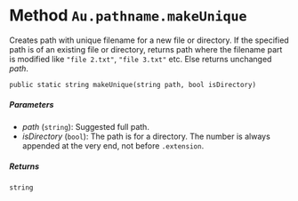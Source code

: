 # Method `Au.pathname.makeUnique`

Creates path with unique filename for a new file or directory. If the specified path is of an existing file or directory, returns path where the filename part is modified like `"file 2.txt"`, `"file 3.txt"` etc. Else returns unchanged *path*.

```
public static string makeUnique(string path, bool isDirectory)
```

##### Parameters

- *path*  (`string`):
    Suggested full path.
- *isDirectory*  (`bool`):
    The path is for a directory. The number is always appended at the very end, not before `.extension`.

##### Returns

`string`